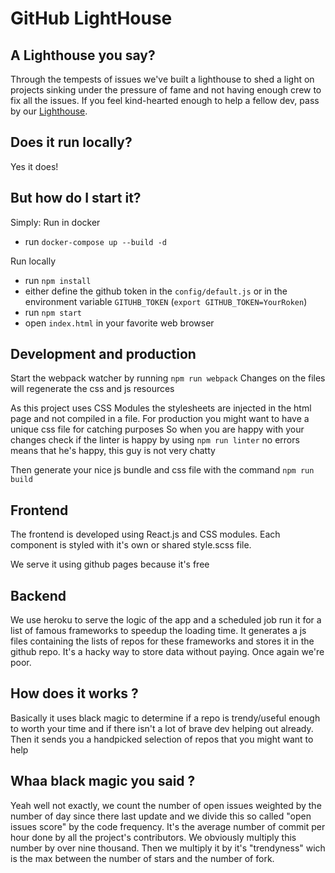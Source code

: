 # GitHub LightHouse


## A Lighthouse you say?

Through the tempests of issues we've built a lighthouse to shed a light on projects sinking under the pressure of fame and not having enough crew to fix all the issues. If you feel kind-hearted enough to help a fellow dev, pass by our [Lighthouse](https://mathiasgilson.github.io/LightHouse/).

## Does it run locally?

Yes it does!


## But how do I start it?

 Simply:
Run in docker
- run `docker-compose up --build -d`

Run locally
- run `npm install`
- either define the github token in the `config/default.js` or in the environment variable `GITUHB_TOKEN` (`export GITHUB_TOKEN=YourRoken`)
- run `npm start`
- open `index.html` in your favorite web browser


## Development and production

Start the webpack watcher by running `npm run webpack`
Changes on the files will regenerate the css and js resources

As this project uses CSS Modules the stylesheets are injected in the html page and not compiled in a file. For production you might want to have a unique css file for catching purposes
So when you are happy with your changes check if the linter is happy by using `npm run linter` no errors means that he's happy, this guy is not very chatty

Then generate your nice js bundle and css file with the command `npm run build`


## Frontend

The frontend is developed using React.js and CSS modules. Each component is styled with it's own or shared style.scss file.

We serve it using github pages because it's free


## Backend

We use heroku to serve the logic of the app and a scheduled job run it for a list of famous frameworks to speedup the loading time. It generates a js files containing the lists of repos for these frameworks and stores it in the github repo. It's a hacky way to store data without paying.
Once again we're poor.


## How does it works ?

Basically it uses black magic to determine if a repo is trendy/useful enough to worth your time and if there isn't a lot of brave dev helping out already. Then it sends you a handpicked selection of repos that you might want to help

## Whaa black magic you said ?

Yeah well not exactly, we count the number of open issues weighted by the number of day since there last update and we divide this so called "open issues score" by the code frequency. It's the average number of commit per hour done by all the project's contributors. We obviously multiply this number by over nine thousand. Then we multiply it by it's "trendyness" wich is the max between the number of stars and the number of fork.
